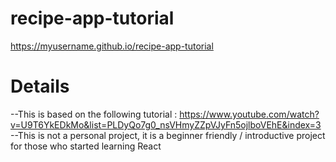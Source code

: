 # recipe-app-tutorial
https://myusername.github.io/recipe-app-tutorial 

# Details
--This is based on the following tutorial : https://www.youtube.com/watch?v=U9T6YkEDkMo&list=PLDyQo7g0_nsVHmyZZpVJyFn5ojlboVEhE&index=3 \
--This is not a personal project, it is a beginner friendly / introductive project for those who started learning React
